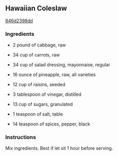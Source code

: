 ## Hawaiian Coleslaw

[846d2398dd](http://www.food.com/recipe/hawaiian-coleslaw-218786)

### Ingredients

 - 2 pound of cabbage, raw

 - 34 cup of carrots, raw

 - 34 cup of salad dressing, mayonnaise, regular

 - 16 ounce of pineapple, raw, all varieties

 - 12 cup of raisins, seeded

 - 3 tablespoon of vinegar, distilled

 - 13 cup of sugars, granulated

 - 1 teaspoon of salt, table

 - 14 teaspoon of spices, pepper, black

### Instructions

Mix ingredients. Best if let sit 1 hour before serving.